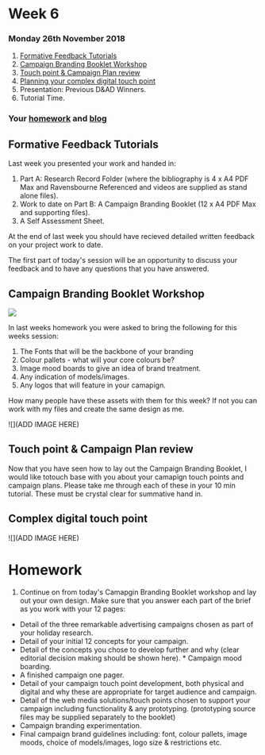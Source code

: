 # Week 6

### Monday 26th November 2018

1. [Formative Feedback Tutorials](#Formative-Feedback-Tutorials)
2. [Campaign Branding Booklet Workshop](#Campaign-Branding-Booklet-Workshop)
3. [Touch point & Campaign Plan review](#Touch-point-&-Campaign-Plan-review)
4. [Planning your complex digital touch point](#Complex-digital-touch-point)
2. Presentation: Previous D&AD Winners. 
3. Tutorial Time. 

### Your [homework](#homework) and [blog](#blog)


## Formative Feedback Tutorials

Last week you presented your work and handed in: 

1. Part A: Research Record Folder (where the bibliography is 4 x A4 PDF Max and Ravensbourne Referenced and videos are supplied as stand alone files).
2. Work to date on Part B: A Campaign Branding Booklet (12 x A4 PDF Max and supporting files).
3. A Self Assessment Sheet.

At the end of last week you should have recieved detailed written feedback on your project work to date. 

The first part of today's session will be an opportunity to discuss your feedback and to have any questions that you have answered. 

## Campaign Branding Booklet Workshop

![](https://github.com/RavensbourneWebMedia/Digital_Advertising/blob/Digital_Advertising_2018/19/sessions/05/assets/Brand_Guidelines.jpg)

In last weeks homework you were asked to bring the following for this weeks session: 

1. The Fonts that will be the backbone of your branding
2. Colour pallets - what will your core colours be? 
3. Image mood boards to give an idea of brand treatment. 
4. Any indication of models/images.
5. Any logos that will feature in your camapign. 

How many people have these assets with them for this week? If not you can work with my files and create the same design as me. 

![](ADD IMAGE HERE)

## Touch point & Campaign Plan review

Now that you have seen how to lay out the Campaign Branding Booklet, I would like totouch base with you about your camapign touch points and campaign plans. Please take me through each of these in your 10 min tutorial. These must be crystal clear for summative hand in. 

## Complex digital touch point

![](ADD IMAGE HERE)

# Homework

1. Continue on from today's Camapgin Branding Booklet workshop and lay out your own design. Make sure that you answer each part of the brief as you work with your 12 pages: 

* Detail of the three remarkable advertising campaigns chosen as part of your holiday research. 
* Detail of your initial 12 concepts for your campaign. 
* Detail of the concepts you chose to develop further and why (clear editorial decision making should be shown here). * Campaign mood boarding. 
* A finished campaign one pager.
* Detail of your campaign touch point development, both physical and digital and why these are appropriate for target audience and campaign.
* Detail of the web media solutions/touch points chosen to support your campaign including functionality & any prototyping. (prototyping source files may be supplied separately to the booklet)
* Campaign branding experimentation.
* Final campaign brand guidelines including: font, colour pallets, image moods, choice of models/images, logo size & restrictions etc. 


